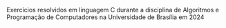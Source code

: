 Exercícios resolvidos em linguagem C durante a disciplina de Algoritmos e Programação de Computadores na Universidade de Brasília em 2024
